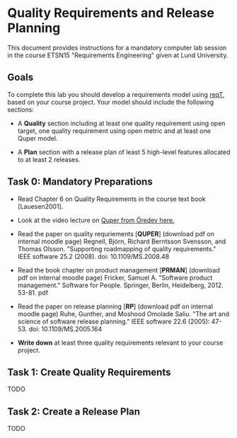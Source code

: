 # Quality Requirements and Release Planning

This document provides instructions for a mandatory computer lab session in the course ETSN15 "Requirements Engineering" given at Lund University.

## Goals

To complete this lab you should develop a requirements model using [reqT](http://reqt.org/download.html), based on your course project. Your model should include the following sections:

  * A **Quality** section including at least one quality requirement using open target, one quality requirement using open metric and at least one Quper model.

  * A **Plan** section with a release plan of least 5 high-level features allocated to at least 2 releases.


## Task 0: Mandatory Preparations

  * Read Chapter 6 on Quality Requirements in the course text book [Lauesen2001].

  * Look at the video lecture on [Quper from Öredev here.](http://cs.lth.se/krav/quality-requirements/)

  * Read the paper on quality requriements [**QUPER**] (download pdf on internal moodle page) Regnell, Björn, Richard Berntsson Svensson, and Thomas Olsson. "Supporting roadmapping of quality requirements." IEEE software 25.2 (2008). doi: 10.1109/MS.2008.48

  * Read the book chapter on product management [**PRMAN**] (download pdf on internal moodle page) Fricker, Samuel A. "Software product management." Software for People. Springer, Berlin, Heidelberg, 2012. 53-81. pdf

  * Read the paper on release planning [**RP**] (download pdf on internal moodle page) Ruhe, Gunther, and Moshood Omolade Saliu. "The art and science of software release planning." IEEE software 22.6 (2005): 47-53.  doi: 10.1109/MS.2005.164

  * **Write down** at least three quality requirements relevant to your course project.

## Task 1: Create Quality Requirements

TODO

## Task 2: Create a Release Plan

TODO
